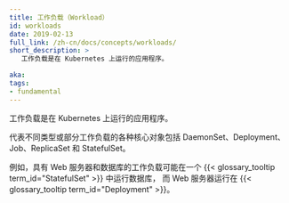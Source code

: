 ```yaml
---
title: 工作负载（Workload）
id: workloads
date: 2019-02-13
full_link: /zh-cn/docs/concepts/workloads/
short_description: >
   工作负载是在 Kubernetes 上运行的应用程序。

aka: 
tags:
- fundamental
---
```


   工作负载是在 Kubernetes 上运行的应用程序。


代表不同类型或部分工作负载的各种核心对象包括 DaemonSet、Deployment、Job、ReplicaSet 和 StatefulSet。

例如，具有 Web 服务器和数据库的工作负载可能在一个
{{< glossary_tooltip term_id="StatefulSet" >}} 中运行数据库，
而 Web 服务器运行在 {{< glossary_tooltip term_id="Deployment" >}}。